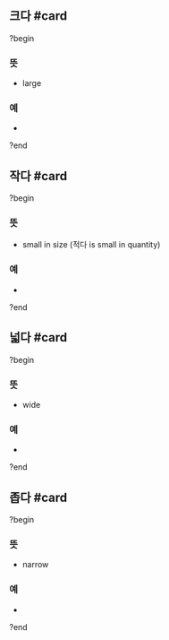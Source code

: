 ## 크다 #card
?begin
### 뜻
- large
### 예
-
<!--SR:!2025-05-26,30,270-->
?end


## 작다 #card
?begin
### 뜻
- small in size (적다 is small in quantity)
### 예
-
?end


## 넓다 #card
?begin
### 뜻
- wide
### 예
-
<!--SR:!2025-07-01,60,270-->
?end


## 좁다 #card
?begin
### 뜻
- narrow
### 예
-
?end

